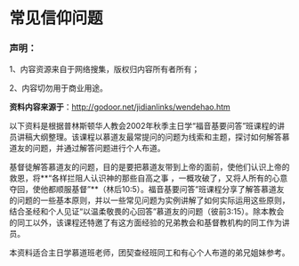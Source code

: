 常见信仰问题
=====================
### 声明：

1、内容资源来自于网络搜集，版权归内容所有者所有；

2、内容切勿用于商业用途。

**资料内容来源于**：http://godoor.net/jidianlinks/wendehao.htm

以下资料是根据普林斯顿华人教会2002年秋季主日学“福音基要问答”班课程的讲员讲稿大纲整理。该课程以慕道友最常提问的问题为线索和主题，探讨如何解答慕道友的问题，并通过解答问题进行个人布道。

基督徒解答慕道友的问题，目的是要把慕道友带到上帝的面前，使他们认识上帝的救恩，将**“各样拦阻人认识神的那些自高之事 ，一概攻破了，又将人所有的心意夺回，使他都顺服基督”**（林后10:5）。福音基要问答”班课程分享了解答慕道友的问题的一些基本原则，并以一些常见问题为实例讲解了如何实际运用这些原则，结合圣经和个人见证“以温柔敬畏的心回答”慕道友的问题（彼前3:15）。除本教会的同工以外，该课程还特邀了有这方面经验的兄弟教会和基督教机构的同工作为讲员。

本资料适合主日学慕道班老师，团契查经班同工和有心个人布道的弟兄姐妹参考。
